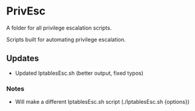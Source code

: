 # PrivEsc
A folder for all privilege escalation scripts.

Scripts built for automating privilege escalation.

## Updates
- Updated IptablesEsc.sh (better output, fixed typos)

### Notes
- Will make a different IptablesEsc.sh script (./IptablesEsc.sh {options})